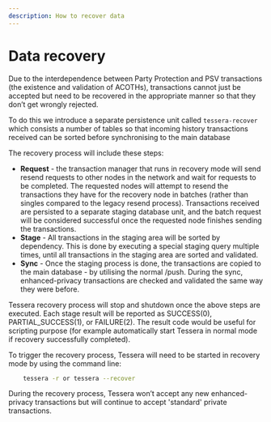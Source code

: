 ```yaml
---
description: How to recover data
---
```


# Data recovery

Due to the interdependence between Party Protection and PSV transactions
(the existence and validation of ACOTHs), transactions cannot just be accepted but need to be
recovered in the appropriate manner so that they don’t get wrongly rejected.

To do this we introduce a separate persistence unit called `tessera-recover` which consists a number
of tables so that incoming history transactions received can be sorted before synchronising to the
main database

The recovery process will include these steps:

- **Request** - the transaction manager that runs in recovery mode will send resend requests to
    other nodes in the network and wait for requests to be completed. The requested nodes will
    attempt to resend the transactions they have for the recovery node in batches
    (rather than singles compared to the legacy resend process).
    Transactions received are persisted to a separate staging database unit, and the batch request
    will be considered successful once the requested node finishes sending the transactions.
- **Stage** - All transactions in the staging area will be sorted by dependency. This is done by
    executing a special staging query multiple times, until all transactions in the staging area are
    sorted and validated.
- **Sync** - Once the staging process is done, the transactions are copied to the main database - by
    utilising the normal /push. During the sync, enhanced-privacy transactions are checked and
    validated the same way they were before.

Tessera recovery process will stop and shutdown once the above steps are executed. Each stage result
will be reported as SUCCESS(0), PARTIAL_SUCCESS(1), or FAILURE(2). The result code would be useful
for scripting purpose (for example automatically start Tessera in normal mode if recovery
successfully completed).

To trigger the recovery process, Tessera will need to be started in recovery mode by using the
command line:

```bash
    tessera -r or tessera --recover
```

 During the recovery process, Tessera won’t accept any new enhanced-privacy transactions but will
 continue to accept 'standard' private transactions.
